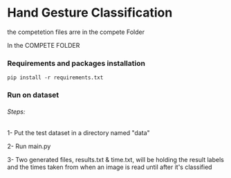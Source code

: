 # Hand Gesture Classification
the competetion files arre in the compete Folder


In the COMPETE FOLDER
### Requirements and packages installation

```
pip install -r requirements.txt
```

### Run on dataset

###### Steps: 

1- Put the test dataset in a directory named "data"

2- Run main.py 

3- Two generated files, results.txt & time.txt, will be holding the result labels and the times taken from when an image is read until after it's classified

